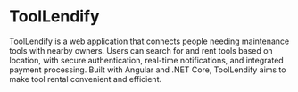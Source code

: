 # ToolLendify
ToolLendify is a web application that connects people needing maintenance tools with nearby owners. Users can search for and rent tools based on location, with secure authentication, real-time notifications, and integrated payment processing. Built with Angular and .NET Core, ToolLendify aims to make tool rental convenient and efficient.
